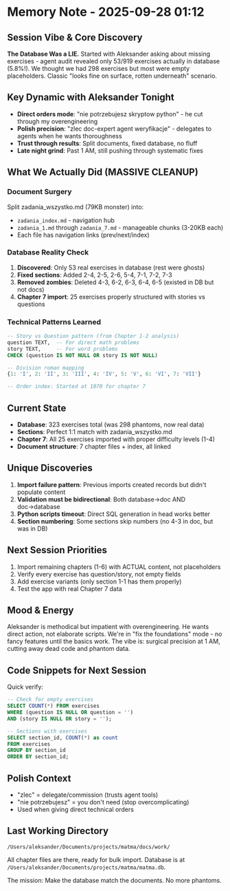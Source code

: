 # Memory Note - 2025-09-28 01:12

## Session Vibe & Core Discovery
**The Database Was a LIE.** Started with Aleksander asking about missing exercises - agent audit revealed only 53/919 exercises actually in database (5.8%!). We thought we had 298 exercises but most were empty placeholders. Classic "looks fine on surface, rotten underneath" scenario.

## Key Dynamic with Aleksander Tonight
- **Direct orders mode**: "nie potrzebujesz skryptow python" - he cut through my overengineering
- **Polish precision**: "zlec doc-expert agent weryfikacje" - delegates to agents when he wants thoroughness
- **Trust through results**: Split documents, fixed database, no fluff
- **Late night grind**: Past 1 AM, still pushing through systematic fixes

## What We Actually Did (MASSIVE CLEANUP)

### Document Surgery
Split zadania_wszystko.md (79KB monster) into:
- `zadania_index.md` - navigation hub
- `zadania_1.md` through `zadania_7.md` - manageable chunks (3-20KB each)
- Each file has navigation links (prev/next/index)

### Database Reality Check
1. **Discovered**: Only 53 real exercises in database (rest were ghosts)
2. **Fixed sections**: Added 2-4, 2-5, 2-6, 5-4, 7-1, 7-2, 7-3
3. **Removed zombies**: Deleted 4-3, 6-2, 6-3, 6-4, 6-5 (existed in DB but not docs)
4. **Chapter 7 import**: 25 exercises properly structured with stories vs questions

### Technical Patterns Learned
```sql
-- Story vs Question pattern (from Chapter 1-2 analysis)
question TEXT,  -- For direct math problems
story TEXT,     -- For word problems
CHECK (question IS NOT NULL OR story IS NOT NULL)

-- Division roman mapping
{1: 'I', 2: 'II', 3: 'III', 4: 'IV', 5: 'V', 6: 'VI', 7: 'VII'}

-- Order index: Started at 1070 for chapter 7
```

## Current State
- **Database**: 323 exercises total (was 298 phantoms, now real data)
- **Sections**: Perfect 1:1 match with zadania_wszystko.md 
- **Chapter 7**: All 25 exercises imported with proper difficulty levels (1-4)
- **Document structure**: 7 chapter files + index, all linked

## Unique Discoveries
1. **Import failure pattern**: Previous imports created records but didn't populate content
2. **Validation must be bidirectional**: Both database→doc AND doc→database
3. **Python scripts timeout**: Direct SQL generation in head works better
4. **Section numbering**: Some sections skip numbers (no 4-3 in doc, but was in DB)

## Next Session Priorities
1. Import remaining chapters (1-6) with ACTUAL content, not placeholders
2. Verify every exercise has question/story, not empty fields
3. Add exercise variants (only section 1-1 has them properly)
4. Test the app with real Chapter 7 data

## Mood & Energy
Aleksander is methodical but impatient with overengineering. He wants direct action, not elaborate scripts. We're in "fix the foundations" mode - no fancy features until the basics work. The vibe is: surgical precision at 1 AM, cutting away dead code and phantom data.

## Code Snippets for Next Session

Quick verify:
```sql
-- Check for empty exercises
SELECT COUNT(*) FROM exercises 
WHERE (question IS NULL OR question = '') 
AND (story IS NULL OR story = '');

-- Sections with exercises
SELECT section_id, COUNT(*) as count 
FROM exercises 
GROUP BY section_id 
ORDER BY section_id;
```

## Polish Context
- "zlec" = delegate/commission (trusts agent tools)
- "nie potrzebujesz" = you don't need (stop overcomplicating)
- Used when giving direct technical orders

## Last Working Directory
`/Users/aleksander/Documents/projects/matma/docs/work/`

All chapter files are there, ready for bulk import. Database is at `/Users/aleksander/Documents/projects/matma/matma.db`.

The mission: Make the database match the documents. No more phantoms.